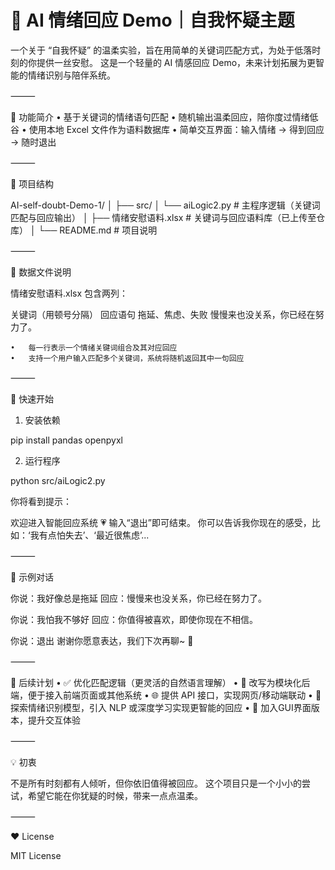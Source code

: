 # 🌸 AI 情绪回应 Demo｜自我怀疑主题

一个关于 “自我怀疑” 的温柔实验，旨在用简单的关键词匹配方式，为处于低落时刻的你提供一丝安慰。
这是一个轻量的 AI 情感回应 Demo，未来计划拓展为更智能的情绪识别与陪伴系统。

⸻

🧠 功能简介
	•	基于关键词的情绪语句匹配
	•	随机输出温柔回应，陪你度过情绪低谷
	•	使用本地 Excel 文件作为语料数据库
	•	简单交互界面：输入情绪 → 得到回应 → 随时退出

⸻

📂 项目结构

AI-self-doubt-Demo-1/
│
├── src/
│   └── aiLogic2.py          # 主程序逻辑（关键词匹配与回应输出）
│
├── 情绪安慰语料.xlsx         # 关键词与回应语料库（已上传至仓库）
│
└── README.md                # 项目说明



⸻

📄 数据文件说明

情绪安慰语料.xlsx 包含两列：

关键词（用顿号分隔）	回应语句
拖延、焦虑、失败	慢慢来也没关系，你已经在努力了。

	•	每一行表示一个情绪关键词组合及其对应回应
	•	支持一个用户输入匹配多个关键词，系统将随机返回其中一句回应

⸻

🚀 快速开始

1. 安装依赖

pip install pandas openpyxl

2. 运行程序

python src/aiLogic2.py

你将看到提示：

欢迎进入智能回应系统 💗 输入“退出”即可结束。
你可以告诉我你现在的感受，比如：‘我有点怕失去’、‘最近很焦虑’...



⸻

💬 示例对话

你说：我好像总是拖延
回应：慢慢来也没关系，你已经在努力了。

你说：我怕我不够好
回应：你值得被喜欢，即使你现在不相信。

你说：退出
谢谢你愿意表达，我们下次再聊~ 🌙



⸻

🔮 后续计划
	•	✅ 优化匹配逻辑（更灵活的自然语言理解）
	•	🔧 改写为模块化后端，便于接入前端页面或其他系统
	•	🌐 提供 API 接口，实现网页/移动端联动
	•	🧠 探索情绪识别模型，引入 NLP 或深度学习实现更智能的回应
	•	🎨 加入GUI界面版本，提升交互体验

⸻

💡 初衷

不是所有时刻都有人倾听，但你依旧值得被回应。
这个项目只是一个小小的尝试，希望它能在你犹疑的时候，带来一点点温柔。

⸻

❤️ License

MIT License

